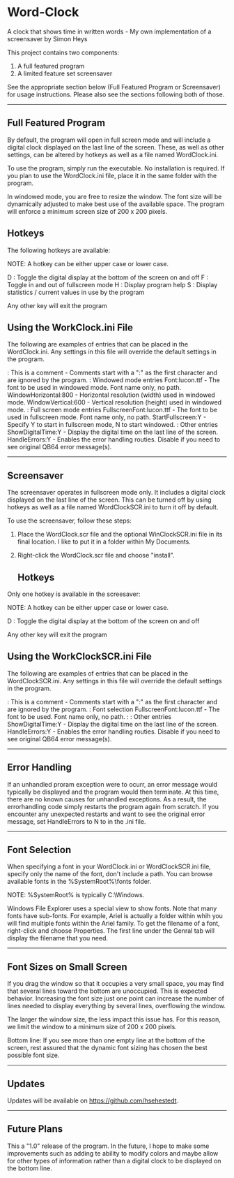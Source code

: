 # Word-Clock
A clock that shows time in written words - My own implementation of  a screensaver by Simon Heys

This project contains two components:

1) A full featured program
2) A limited feature set screensaver

See the appropriate section below (Full Featured Program or Screensaver) for usage instructions. Please also see the sections following both of those. 


---------------------
Full Featured Program
---------------------

By default, the program will open in full screen mode and will include a digital clock displayed on the last line of the screen. These, as well as other settings, can be altered by hotkeys as well as a file named WordClock.ini.

To use the program, simply run the executable. No installation is required. If you plan to use the WordClock.ini file, place it in the same folder with the program.

In windowed mode, you are free to resize the window. The font size will be dynamically adjusted to make best use of the available space. The program will enforce a minimum screen size of 200 x 200 pixels.

   Hotkeys
   -------

The following hotkeys are available:

NOTE: A hotkey can be either upper case or lower case.

D : Toggle the digital display at the bottom of the screen on and off
F : Toggle in and out of fullscreen mode
H : Display program help
S : Display statistics / current values in use by the program

Any other key will exit the program

   Using the WorkClock.ini File
   ----------------------------

The following are examples of entries that can be placed in the WordClock.ini.
Any settings in this file will override the default settings in the program.

: This is a comment        -  Comments start with a ":" as the first character and are ignored by the program.
: Windowed mode entries
Font:lucon.ttf             -  The font to be used in windowed mode. Font name only, no path.
WindowHorizontal:800       -  Horizontal resolution (width) used in windowed mode.
WindowVertical:600         -  Vertical resolution (height) used in windowed mode.
: Full screen mode entries
FullscreenFont:lucon.ttf   -  The font to be used in fullscreen mode. Font name only, no path.
StartFullscreen:Y          -  Specify Y to start in fullscreen mode, N to start windowed.
: Other entries
ShowDigitalTime:Y          -  Display the digital time on the last line of the screen.
HandleErrors:Y             -  Enables the error handling routies. Disable if you need to see original QB64 error message(s).


-----------
Screensaver
-----------

The screensaver operates in fullscreen mode only. It includes a digital clock displayed on the last line of the screen. This can be turned off by using hotkeys as well as a file named WordClockSCR.ini to turn it off by default.

To use the screensaver, follow these steps:

1) Place the WordClock.scr file and the optional WinClockSCR.ini file in its final location. I like to put it in a folder
within My Documents.

2) Right-click the WordClock.scr file and choose "install".

   Hotkeys
   -------

Only one hotkey is available in the screesaver:

NOTE: A hotkey can be either upper case or lower case.

D : Toggle the digital display at the bottom of the screen on and off

Any other key will exit the program


   Using the WorkClockSCR.ini File
   -------------------------------

The following are examples of entries that can be placed in the WordClockSCR.ini. Any settings in this file will override the default settings in the program.

: This is a comment        -  Comments start with a ":" as the first character and are ignored by the program.
: Font selection
FullscreenFont:lucon.ttf   -  The font to be used. Font name only, no path.
:
: Other entries
ShowDigitalTime:Y          -  Display the digital time on the last line of the screen.
HandleErrors:Y             -  Enables the error handling routies. Disable if you need to see original QB64 error message(s).


--------------
Error Handling
--------------

If an unhandled proram exception were to ocurr, an error message would typically be displayed and the program would then terminate. At this time, there are no known causes for unhandled exceptions. As a result, the errorhandling code simply restarts the program again from scratch. If you encounter any unexpected restarts and want to see the original error message, set HandleErrors to N to in the .ini file.


--------------
Font Selection
--------------

When specifying a font in your WordClock.ini or WordClockSCR.ini file, specify only the name of the font, don't include a path. You can browse available fonts in the %SystemRoot%\fonts folder.

NOTE: %SystemRoot% is typically C:\Windows.

Windows File Explorer uses a special view to show fonts. Note that many fonts have sub-fonts. For example, Ariel is actually a folder within whih you will find multiple fonts within the Ariel family. To get the filename of a font, right-click and choose Properties. The first line under the Genral tab will display the filename that you need.


--------------------------
Font Sizes on Small Screen
--------------------------

If you drag the window so that it occupies a very small space, you may find that several lines toward the bottom are unoccupied. This is expected behavior. Increasing the font size just one point can increase the number of lines needed to display everything by several lines, overflowing the window.

The larger the window size, the less impact this issue has. For this reason, we limit the window to a minimum size of 200 x 200 pixels.

Bottom line: If you see more than one empty line at the bottom of the screen, rest assured that the dynamic font sizing has chosen the best possible font size.


-------
Updates
-------

Updates will be available on https://github.com/hsehestedt.


------------
Future Plans
------------

This a "1.0" release of the program. In the future, I hope to make some improvements such as adding te ability to modify colors and maybe allow for other types of information rather than a digital clock to be displayed on the bottom line.
